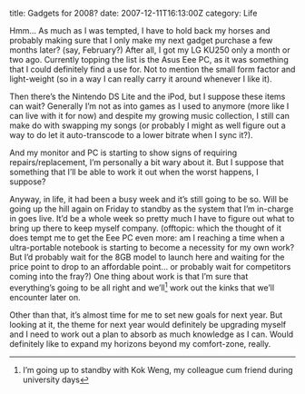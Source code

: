 title: Gadgets for 2008?
date: 2007-12-11T16:13:00Z
category: Life

Hmm… As much as I was tempted, I have to hold back my horses and probably making sure that I only make my next gadget purchase a few months later? (say, February?) After all, I got my LG KU250 only a month or two ago. Currently topping the list is the Asus Eee PC, as it was something that I could definitely find a use for. Not to mention the small form factor and light-weight (so in a way I can really carry it around whenever I like it).

Then there’s the Nintendo DS Lite and the iPod, but I suppose these items can wait? Generally I’m not as into games as I used to anymore (more like I can live with it for now) and despite my growing music collection, I still can make do with swapping my songs (or probably I might as well figure out a way to do let it auto-transcode to a lower bitrate when I sync it?).

And my monitor and PC is starting to show signs of requiring repairs/replacement, I’m personally a bit wary about it. But I suppose that something that I’ll be able to work it out when the worst happens, I suppose?

Anyway, in life, it had been a busy week and it’s still going to be so. Will be going up the hill again on Friday to standby as the system that I’m in-charge in goes live. It’d be a whole week so pretty much I have to figure out what to bring up there to keep myself company. (offtopic: which the thought of it does tempt me to get the Eee PC even more: am I reaching a time when a ultra-portable notebook is starting to become a necessity for my own work? But I’d probably wait for the 8GB model to launch here and waiting for the price point to drop to an affordable point… or probably wait for competitors coming into the fray?) One thing about work is that I’m sure that everything’s going to be all right and we’ll[^1] work out the kinks that we’ll encounter later on.

Other than that, it’s almost time for me to set new goals for next year. But looking at it, the theme for next year would definitely be upgrading myself and I need to work out a plan to absorb as much knowledge as I can. Would definitely like to expand my horizons beyond my comfort-zone, really.

[^1]: I’m going up to standby with Kok Weng, my colleague cum friend during university days
